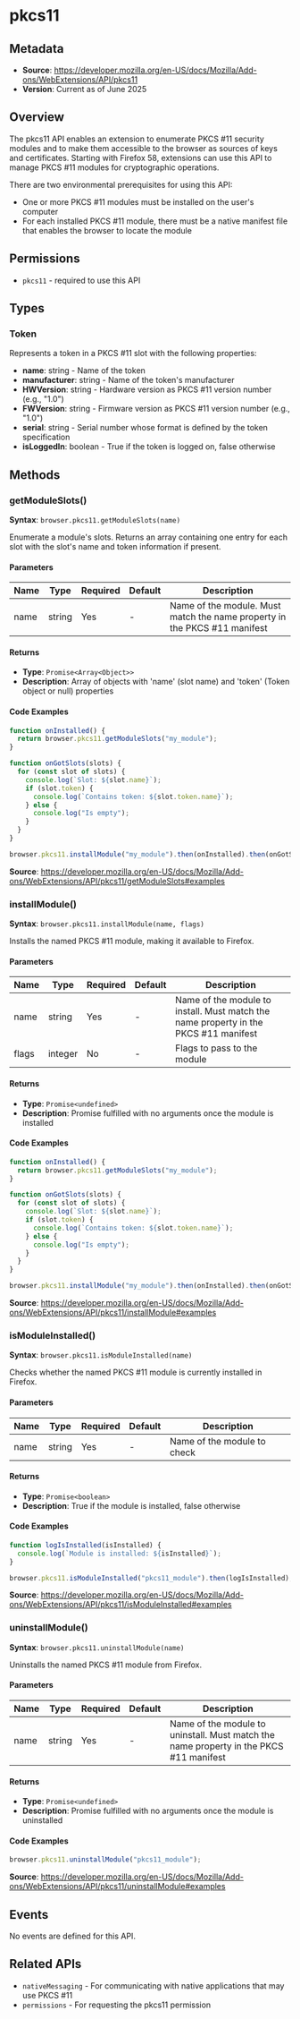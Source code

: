 # pkcs11

## Metadata
- **Source**: https://developer.mozilla.org/en-US/docs/Mozilla/Add-ons/WebExtensions/API/pkcs11
- **Version**: Current as of June 2025

## Overview

The pkcs11 API enables an extension to enumerate PKCS #11 security modules and to make them accessible to the browser as sources of keys and certificates. Starting with Firefox 58, extensions can use this API to manage PKCS #11 modules for cryptographic operations.

There are two environmental prerequisites for using this API:
- One or more PKCS #11 modules must be installed on the user's computer
- For each installed PKCS #11 module, there must be a native manifest file that enables the browser to locate the module

## Permissions
- `pkcs11` - required to use this API

## Types

### Token
Represents a token in a PKCS #11 slot with the following properties:
- **name**: string - Name of the token
- **manufacturer**: string - Name of the token's manufacturer  
- **HWVersion**: string - Hardware version as PKCS #11 version number (e.g., "1.0")
- **FWVersion**: string - Firmware version as PKCS #11 version number (e.g., "1.0")
- **serial**: string - Serial number whose format is defined by the token specification
- **isLoggedIn**: boolean - True if the token is logged on, false otherwise

## Methods

### getModuleSlots()
**Syntax**: `browser.pkcs11.getModuleSlots(name)`

Enumerate a module's slots. Returns an array containing one entry for each slot with the slot's name and token information if present.

#### Parameters
| Name | Type | Required | Default | Description |
|------|------|----------|---------|-------------|
| name | string | Yes | - | Name of the module. Must match the name property in the PKCS #11 manifest |

#### Returns
- **Type**: `Promise<Array<Object>>`
- **Description**: Array of objects with 'name' (slot name) and 'token' (Token object or null) properties

#### Code Examples
```javascript
function onInstalled() {
  return browser.pkcs11.getModuleSlots("my_module");
}

function onGotSlots(slots) {
  for (const slot of slots) {
    console.log(`Slot: ${slot.name}`);
    if (slot.token) {
      console.log(`Contains token: ${slot.token.name}`);
    } else {
      console.log("Is empty");
    }
  }
}

browser.pkcs11.installModule("my_module").then(onInstalled).then(onGotSlots);
```
**Source**: https://developer.mozilla.org/en-US/docs/Mozilla/Add-ons/WebExtensions/API/pkcs11/getModuleSlots#examples

### installModule()
**Syntax**: `browser.pkcs11.installModule(name, flags)`

Installs the named PKCS #11 module, making it available to Firefox.

#### Parameters
| Name | Type | Required | Default | Description |
|------|------|----------|---------|-------------|
| name | string | Yes | - | Name of the module to install. Must match the name property in the PKCS #11 manifest |
| flags | integer | No | - | Flags to pass to the module |

#### Returns
- **Type**: `Promise<undefined>`
- **Description**: Promise fulfilled with no arguments once the module is installed

#### Code Examples
```javascript
function onInstalled() {
  return browser.pkcs11.getModuleSlots("my_module");
}

function onGotSlots(slots) {
  for (const slot of slots) {
    console.log(`Slot: ${slot.name}`);
    if (slot.token) {
      console.log(`Contains token: ${slot.token.name}`);
    } else {
      console.log("Is empty");
    }
  }
}

browser.pkcs11.installModule("my_module").then(onInstalled).then(onGotSlots);
```
**Source**: https://developer.mozilla.org/en-US/docs/Mozilla/Add-ons/WebExtensions/API/pkcs11/installModule#examples

### isModuleInstalled()
**Syntax**: `browser.pkcs11.isModuleInstalled(name)`

Checks whether the named PKCS #11 module is currently installed in Firefox.

#### Parameters
| Name | Type | Required | Default | Description |
|------|------|----------|---------|-------------|
| name | string | Yes | - | Name of the module to check |

#### Returns
- **Type**: `Promise<boolean>`
- **Description**: True if the module is installed, false otherwise

#### Code Examples
```javascript
function logIsInstalled(isInstalled) {
  console.log(`Module is installed: ${isInstalled}`);
}

browser.pkcs11.isModuleInstalled("pkcs11_module").then(logIsInstalled);
```
**Source**: https://developer.mozilla.org/en-US/docs/Mozilla/Add-ons/WebExtensions/API/pkcs11/isModuleInstalled#examples

### uninstallModule()
**Syntax**: `browser.pkcs11.uninstallModule(name)`

Uninstalls the named PKCS #11 module from Firefox.

#### Parameters
| Name | Type | Required | Default | Description |
|------|------|----------|---------|-------------|
| name | string | Yes | - | Name of the module to uninstall. Must match the name property in the PKCS #11 manifest |

#### Returns
- **Type**: `Promise<undefined>`
- **Description**: Promise fulfilled with no arguments once the module is uninstalled

#### Code Examples
```javascript
browser.pkcs11.uninstallModule("pkcs11_module");
```
**Source**: https://developer.mozilla.org/en-US/docs/Mozilla/Add-ons/WebExtensions/API/pkcs11/uninstallModule#examples

## Events
No events are defined for this API.

## Related APIs
- `nativeMessaging` - For communicating with native applications that may use PKCS #11
- `permissions` - For requesting the pkcs11 permission
